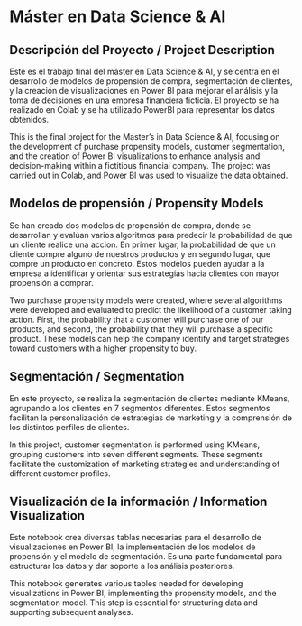 # Máster en Data Science & AI

## Descripción del Proyecto / Project Description
Este es el trabajo final del máster en Data Science & AI, y se centra en el desarrollo de modelos de propensión de compra, segmentación de clientes, y la creación de visualizaciones en Power BI para mejorar el análisis y la toma de decisiones en una empresa financiera ficticia. El proyecto se ha realizado en Colab y se ha utilizado PowerBI para representar los datos obtenidos.

This is the final project for the Master’s in Data Science & AI, focusing on the development of purchase propensity models, customer segmentation, and the creation of Power BI visualizations to enhance analysis and decision-making within a fictitious financial company. The project was carried out in Colab, and Power BI was used to visualize the data obtained.

## Modelos de propensión / Propensity Models
Se han creado dos modelos de propensión de compra, donde se desarrollan y evalúan varios algoritmos para predecir la probabilidad de que un cliente realice una accion. En primer lugar, la probabilidad de que un cliente compre alguno de nuestros productos y en segundo lugar, que compre un producto en concreto.
Estos modelos pueden ayudar a la empresa a identificar y orientar sus estrategias hacia clientes con mayor propensión a comprar.

Two purchase propensity models were created, where several algorithms were developed and evaluated to predict the likelihood of a customer taking action. First, the probability that a customer will purchase one of our products, and second, the probability that they will purchase a specific product. These models can help the company identify and target strategies toward customers with a higher propensity to buy.

## Segmentación / Segmentation
En este proyecto, se realiza la segmentación de clientes mediante KMeans, agrupando a los clientes en 7 segmentos diferentes. Estos segmentos facilitan la personalización de estrategias de marketing y la comprensión de los distintos perfiles de clientes.

In this project, customer segmentation is performed using KMeans, grouping customers into seven different segments. These segments facilitate the customization of marketing strategies and understanding of different customer profiles.

## Visualización de la información / Information Visualization
Este notebook crea diversas tablas necesarias para el desarrollo de visualizaciones en Power BI, la implementación de los modelos de propensión y el modelo de segmentación. Es una parte fundamental para estructurar los datos y dar soporte a los análisis posteriores.

This notebook generates various tables needed for developing visualizations in Power BI, implementing the propensity models, and the segmentation model. This step is essential for structuring data and supporting subsequent analyses.